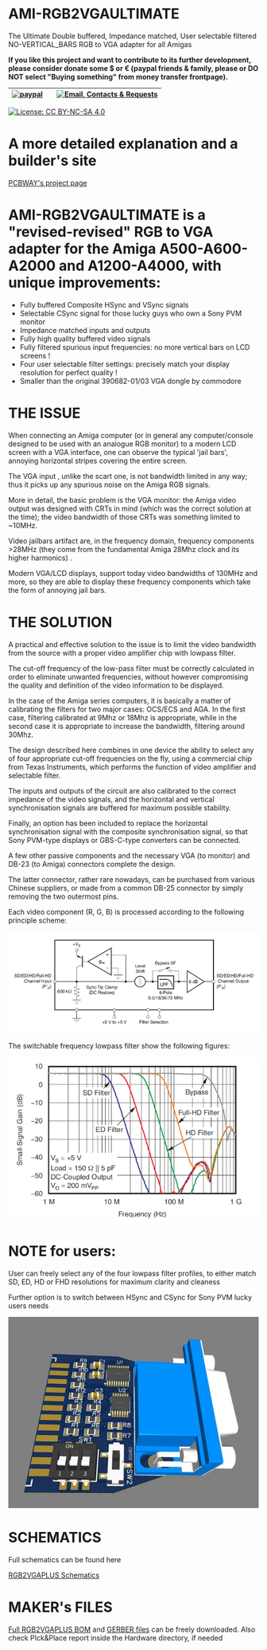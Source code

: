 # AMI-RGB2VGAULTIMATE
The Ultimate Double buffered, Impedance matched, User selectable filtered NO-VERTICAL_BARS RGB to VGA adapter for all Amigas


**If you like this project and want to contribute to its further development, please consider donate some $ or € (paypal friends & family, please or DO NOT select "Buying something" from money transfer frontpage).** 

| [![paypal](https://www.paypalobjects.com/en_US/i/btn/btn_donateCC_LG.gif)](https://paypal.me/mrkbrr)||[![Email, Contacts & Requests](https://github.com/EmberHeavyIndustries/Depot/blob/master/Pics/EmailSticker.jpg?raw=true)](mailto:EmberHEavyIndustries@gmail.com)|
| ------------------------------ | ---------------------------------------------- | --------------------------- |


[![License: CC BY-NC-SA 4.0](https://img.shields.io/badge/License-CC%20BY--NC--SA%204.0-lightgrey.svg)](https://creativecommons.org/licenses/by-nc-sa/4.0/)

# A more detailed explanation and a builder's site 
[PCBWAY's project page](https://www.pcbway.com/project/shareproject/AMIRGB2VGA_ULTIMATE_6bd4d0e4.html)

# AMI-RGB2VGAULTIMATE is a **"revised-revised" RGB to VGA adapter** for the Amiga A500-A600-A2000 and A1200-A4000, with unique improvements:

- Fully buffered Composite HSync and VSync signals
- Selectable CSync signal for those lucky guys who own a Sony PVM monitor
- Impedance matched inputs and outputs
- Fully high quality buffered video signals
- Fully filtered spurious input frequencies: no more vertical bars on LCD screens !
- Four user selectable filter settings: precisely match your display resolution for perfect quality !
- Smaller than the original 390682-01/03 VGA dongle by commodore

# THE ISSUE

When connecting an Amiga computer (or in general any computer/console designed to be used with an analogue RGB monitor) to a modern LCD screen with a VGA interface, one can observe the typical 'jail bars', annoying horizontal stripes covering the entire screen.

The VGA input , unlike the scart one, is not bandwidth limited in any way; thus it picks up any spurious noise on the Amiga RGB signals.

More in detail, the basic problem is the VGA monitor: the Amiga video output was designed with CRTs in mind (which was the correct solution at the time); the video bandwidth of those CRTs was something limited to ~10MHz.

Video jailbars artifact are, in the frequency domain, frequency components >28MHz (they come from the fundamental Amiga 28Mhz clock and its higher harmonics) .

Modern VGA/LCD displays, support today video bandwidths of 130MHz and more, so they are able to display these frequency components which take the form of annoying jail bars.

# THE SOLUTION

A practical and effective solution to the issue is to limit the video bandwidth from the source with a proper video amplifier chip with lowpass filter.

The cut-off frequency of the low-pass filter must be correctly calculated in order to eliminate unwanted frequencies, without however compromising the quality and definition of the video information to be displayed.

In the case of the Amiga series computers, it is basically a matter of calibrating the filters for two major cases: OCS/ECS and AGA.
In the first case, filtering calibrated at 9Mhz or 18Mhz is appropriate, while in the second case it is appropriate to increase the bandwidth, filtering around 30Mhz.

The design described here combines in one device the ability to select any of four appropriate cut-off frequencies on the fly, using a commercial chip from Texas Instruments, which performs the function of video amplifier and selectable filter.

The inputs and outputs of the circuit are also calibrated to the correct impedance of the video signals, and the horizontal and vertical synchronisation signals are buffered for maximum possible stability.

Finally, an option has been included to replace the horizontal synchronisation signal with the composite synchronisation signal, so that Sony PVM-type displays or GBS-C-type converters can be connected.

A few other passive components and the necessary VGA (to monitor) and DB-23 (to Amiga) connectors complete the design.

The latter connector, rather rare nowadays, can be purchased from various Chinese suppliers, or made from a common DB-25 connector by simply removing the two outermost pins.

Each video component (R, G, B) is processed according to the following principle scheme:

![Principle](https://github.com/EmberHeavyIndustries/AMI-RGB2VGAULTIMATE/blob/main/Docs/1.png)

The switchable frequency lowpass filter show the following figures:

![Filters](https://github.com/EmberHeavyIndustries/AMI-RGB2VGAULTIMATE/blob/main/Docs/2.png)


# NOTE for users:

User can freely select any of the four lowpass filter profiles, to either match SD, ED, HD or FHD resolutions for maximum clarity and cleaness

Further option is to switch between HSync and CSync for Sony PVM lucky users needs

![Image of RGB2VGA2-01](https://github.com/EmberHeavyIndustries/AMI-RGB2VGAULTIMATE/blob/main/Docs/RGB2VGAULTIMATE.jpg)

# SCHEMATICS

Full schematics can be found here

[RGB2VGAPLUS Schematics](https://github.com/EmberHeavyIndustries/AMI-RGB2VGAULTIMATE/blob/main/Hardware/Schematic_RGB2VGA_V3_2023-11-02.pdf)

# MAKER's FILES

[Full RGB2VGAPLUS BOM](https://github.com/EmberHeavyIndustries/AMI-RGB2VGAULTIMATE/blob/main/Hardware/BOM_PCB_RGB2VGA_V3_2023-11-02.csv) and [GERBER files](https://github.com/EmberHeavyIndustries/AMI-RGB2VGAULTIMATE/blob/main/Hardware/Gerber_PCB_RGB2VGA_V3.zip) can be freely downloaded.
Also check PIck&Place report inside the Hardware directory, if needed

